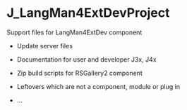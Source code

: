 # J_LangMan4ExtDevProject
Support files for LangMan4ExtDev component 

* Update server files 
* Documentation for user and developer J3x, J4x
* Zip build scripts for RSGallery2 component 

* Leftovers which are not a component, module or plug in 
* ...
 

